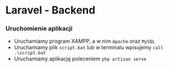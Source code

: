 # Laravel - Backend

### Uruchomienie aplikacji

-   Uruchamiamy program XAMPP, a w nim `Apache` oraz `MySQL`
-   Uruchamiamy plik `script.bat` lub w terminalu wpisujemy `call .\script.bat`
-   Uruchamiamy aplikację poleceniem `php artisan serve`
